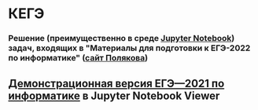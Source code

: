 # КЕГЭ
### Решение (преимущественно в среде [Jupyter Notebook](https://jupyter.org/)) задач, входящих в "Материалы для подготовки к ЕГЭ-2022 по информатике" ([сайт Полякова](https://kpolyakov.spb.ru/school/ege.htm))
## [Демонстрационная версия ЕГЭ—2021 по информатике](https://nbviewer.org/github/xkurs/KEGE/blob/master/KEGE2021/KEGE2021.ipynb) в Jupyter Notebook Viewer
